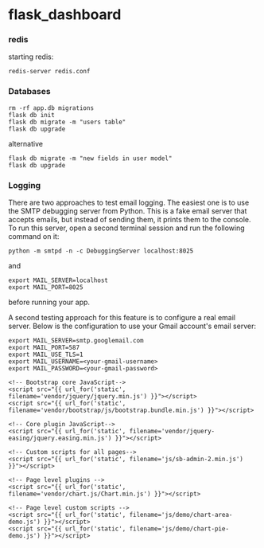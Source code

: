 # flask_dashboard

### redis

starting redis:

```
redis-server redis.conf
```

### Databases

```
rm -rf app.db migrations
flask db init
flask db migrate -m "users table"
flask db upgrade 
```

alternative
```
flask db migrate -m "new fields in user model"
flask db upgrade
```

### Logging

There are two approaches to test email logging. The easiest one is to use the SMTP debugging server from Python. 
This is a fake email server that accepts emails, but instead of sending them, it prints them to the console. 
To run this server, open a second terminal session and run the following command on it:
```
python -m smtpd -n -c DebuggingServer localhost:8025 
```
and 
```
export MAIL_SERVER=localhost
export MAIL_PORT=8025
```
before running your app.

A second testing approach for this feature is to configure a real email server. 
Below is the configuration to use your Gmail account's email server:
```
export MAIL_SERVER=smtp.googlemail.com
export MAIL_PORT=587
export MAIL_USE_TLS=1
export MAIL_USERNAME=<your-gmail-username>
export MAIL_PASSWORD=<your-gmail-password>
```



  <script src="https://kit.fontawesome.com/609ed3ec10.js" crossorigin="anonymous"></script>

  <!-- Custom fonts for this template-->
  <link rel="stylesheet" href="{{ url_for('static', filename='vendor/fontawesome-free/css/all.min.css') }}" type="text/css">
  <link href="https://fonts.googleapis.com/css?family=Nunito:200,200i,300,300i,400,400i,600,600i,700,700i,800,800i,900,900i" rel="stylesheet">

  <!-- Custom styles for this template-->
  <link rel="stylesheet" href="{{ url_for('static', filename='css/sb-admin-2.min.css') }}" type="text/css">









    <!-- Bootstrap core JavaScript-->
    <script src="{{ url_for('static', filename='vendor/jquery/jquery.min.js') }}"></script>
    <script src="{{ url_for('static', filename='vendor/bootstrap/js/bootstrap.bundle.min.js') }}"></script>

    <!-- Core plugin JavaScript-->
    <script src="{{ url_for('static', filename='vendor/jquery-easing/jquery.easing.min.js') }}"></script>

    <!-- Custom scripts for all pages-->
    <script src="{{ url_for('static', filename='js/sb-admin-2.min.js') }}"></script>

    <!-- Page level plugins -->
    <script src="{{ url_for('static', filename='vendor/chart.js/Chart.min.js') }}"></script>

    <!-- Page level custom scripts -->
    <script src="{{ url_for('static', filename='js/demo/chart-area-demo.js') }}"></script>
    <script src="{{ url_for('static', filename='js/demo/chart-pie-demo.js') }}"></script>